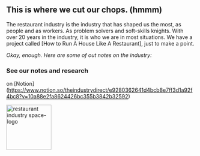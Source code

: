 ## This is where we **cut our chops**. (hmmm) 

The restaurant industry is the industry that has shaped us the most, as people and as workers. As problem solvers and soft-skills knights. With over 20 years in the industry, it is who we are in most situations. We have a project called [How to Run A House Like A Restaurant], just to make a point. 

*Okay, enough. Here are some of out notes on the industry:*

### See our notes and research

on [Notion] (https://www.notion.so/theindustrydirect/e9280362641d4bcb8e7ff3d1a92f4bc8?v=10a88e2fa8624426bc355b3842b32592)


<img src="https://theindustrydirect.com/_assets/_img/TheIndustryDirect-Restaurant.IndustryI_space-icon.png" alt="restaurant industry space-logo" style="width:120px;height:120px;"> 